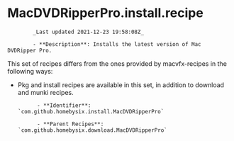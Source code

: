# MacDVDRipperPro.install.recipe

            _Last updated 2021-12-23 19:58:08Z_

            - **Description**: Installs the latest version of Mac DVDRipper Pro.

This set of recipes differs from the ones provided by macvfx-recipes in the following ways:
- Pkg and install recipes are available in this set, in addition to download and munki recipes.

            - **Identifier**: `com.github.homebysix.install.MacDVDRipperPro`

            - **Parent Recipes**: `com.github.homebysix.download.MacDVDRipperPro`